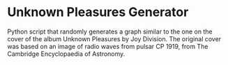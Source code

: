# Unknown Pleasures Generator
Python script that randomly generates a graph similar to the one on the cover of the album Unknown Pleasures by Joy Division. The original cover was based on an image of radio waves from pulsar CP 1919, from The Cambridge Encyclopaedia of Astronomy.